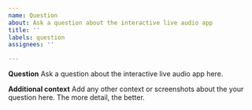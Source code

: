```yaml
---
name: Question
about: Ask a question about the interactive live audio app
title: ''
labels: question
assignees: ''

---
```


**Question**
Ask a question about the interactive live audio app here.

**Additional context**
Add any other context or screenshots about the your question here. The more detail, the better.
